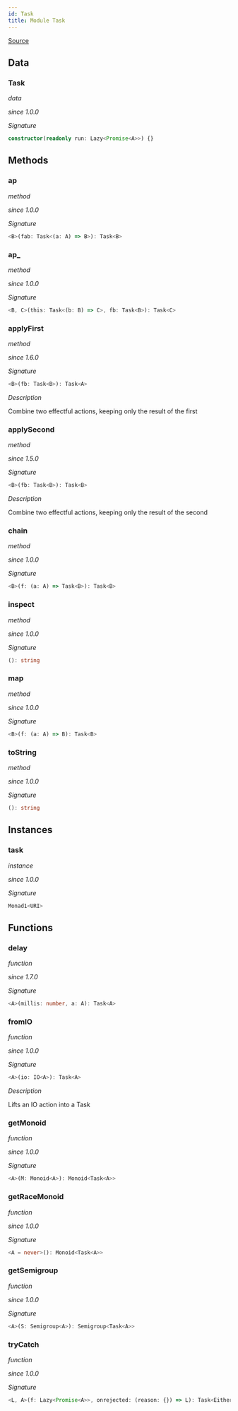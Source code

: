 ```yaml
---
id: Task
title: Module Task
---
```


[Source](https://github.com/gcanti/fp-ts/blob/master/src/Task.ts)

## Data

### Task

_data_

_since 1.0.0_

_Signature_

```ts
constructor(readonly run: Lazy<Promise<A>>) {}
```

## Methods

### ap

_method_

_since 1.0.0_

_Signature_

```ts
<B>(fab: Task<(a: A) => B>): Task<B>
```

### ap\_

_method_

_since 1.0.0_

_Signature_

```ts
<B, C>(this: Task<(b: B) => C>, fb: Task<B>): Task<C>
```

### applyFirst

_method_

_since 1.6.0_

_Signature_

```ts
<B>(fb: Task<B>): Task<A>
```

_Description_

Combine two effectful actions, keeping only the result of the first

### applySecond

_method_

_since 1.5.0_

_Signature_

```ts
<B>(fb: Task<B>): Task<B>
```

_Description_

Combine two effectful actions, keeping only the result of the second

### chain

_method_

_since 1.0.0_

_Signature_

```ts
<B>(f: (a: A) => Task<B>): Task<B>
```

### inspect

_method_

_since 1.0.0_

_Signature_

```ts
(): string
```

### map

_method_

_since 1.0.0_

_Signature_

```ts
<B>(f: (a: A) => B): Task<B>
```

### toString

_method_

_since 1.0.0_

_Signature_

```ts
(): string
```

## Instances

### task

_instance_

_since 1.0.0_

_Signature_

```ts
Monad1<URI>
```

## Functions

### delay

_function_

_since 1.7.0_

_Signature_

```ts
<A>(millis: number, a: A): Task<A>
```

### fromIO

_function_

_since 1.0.0_

_Signature_

```ts
<A>(io: IO<A>): Task<A>
```

_Description_

Lifts an IO action into a Task

### getMonoid

_function_

_since 1.0.0_

_Signature_

```ts
<A>(M: Monoid<A>): Monoid<Task<A>>
```

### getRaceMonoid

_function_

_since 1.0.0_

_Signature_

```ts
<A = never>(): Monoid<Task<A>>
```

### getSemigroup

_function_

_since 1.0.0_

_Signature_

```ts
<A>(S: Semigroup<A>): Semigroup<Task<A>>
```

### tryCatch

_function_

_since 1.0.0_

_Signature_

```ts
<L, A>(f: Lazy<Promise<A>>, onrejected: (reason: {}) => L): Task<Either<L, A>>
```
